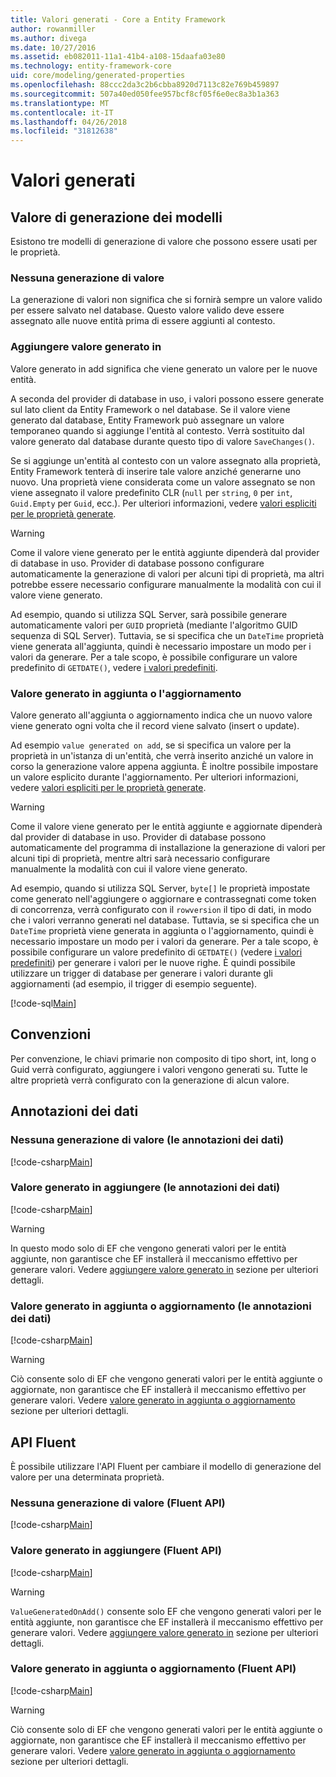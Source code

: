 ```yaml
---
title: Valori generati - Core a Entity Framework
author: rowanmiller
ms.author: divega
ms.date: 10/27/2016
ms.assetid: eb082011-11a1-41b4-a108-15daafa03e80
ms.technology: entity-framework-core
uid: core/modeling/generated-properties
ms.openlocfilehash: 88ccc2da3c2b6cbba8920d7113c82e769b459897
ms.sourcegitcommit: 507a40ed050fee957bcf8cf05f6e0ec8a3b1a363
ms.translationtype: MT
ms.contentlocale: it-IT
ms.lasthandoff: 04/26/2018
ms.locfileid: "31812638"
---
```

# <a name="generated-values"></a>Valori generati

## <a name="value-generation-patterns"></a>Valore di generazione dei modelli

Esistono tre modelli di generazione di valore che possono essere usati per le proprietà.

### <a name="no-value-generation"></a>Nessuna generazione di valore

La generazione di valori non significa che si fornirà sempre un valore valido per essere salvato nel database. Questo valore valido deve essere assegnato alle nuove entità prima di essere aggiunti al contesto.

### <a name="value-generated-on-add"></a>Aggiungere valore generato in

Valore generato in add significa che viene generato un valore per le nuove entità.

A seconda del provider di database in uso, i valori possono essere generate sul lato client da Entity Framework o nel database. Se il valore viene generato dal database, Entity Framework può assegnare un valore temporaneo quando si aggiunge l'entità al contesto. Verrà sostituito dal valore generato dal database durante questo tipo di valore `SaveChanges()`.

Se si aggiunge un'entità al contesto con un valore assegnato alla proprietà, Entity Framework tenterà di inserire tale valore anziché generarne uno nuovo. Una proprietà viene considerata come un valore assegnato se non viene assegnato il valore predefinito CLR (`null` per `string`, `0` per `int`, `Guid.Empty` per `Guid`, ecc.). Per ulteriori informazioni, vedere [valori espliciti per le proprietà generate](../saving/explicit-values-generated-properties.md).

> [!WARNING]  
> Come il valore viene generato per le entità aggiunte dipenderà dal provider di database in uso. Provider di database possono configurare automaticamente la generazione di valori per alcuni tipi di proprietà, ma altri potrebbe essere necessario configurare manualmente la modalità con cui il valore viene generato.
>
> Ad esempio, quando si utilizza SQL Server, sarà possibile generare automaticamente valori per `GUID` proprietà (mediante l'algoritmo GUID sequenza di SQL Server). Tuttavia, se si specifica che un `DateTime` proprietà viene generata all'aggiunta, quindi è necessario impostare un modo per i valori da generare. Per a tale scopo, è possibile configurare un valore predefinito di `GETDATE()`, vedere [i valori predefiniti](relational/default-values.md).

### <a name="value-generated-on-add-or-update"></a>Valore generato in aggiunta o l'aggiornamento

Valore generato all'aggiunta o aggiornamento indica che un nuovo valore viene generato ogni volta che il record viene salvato (insert o update).

Ad esempio `value generated on add`, se si specifica un valore per la proprietà in un'istanza di un'entità, che verrà inserito anziché un valore in corso la generazione valore appena aggiunta. È inoltre possibile impostare un valore esplicito durante l'aggiornamento. Per ulteriori informazioni, vedere [valori espliciti per le proprietà generate](../saving/explicit-values-generated-properties.md).

> [!WARNING]
> Come il valore viene generato per le entità aggiunte e aggiornate dipenderà dal provider di database in uso. Provider di database possono automaticamente del programma di installazione la generazione di valori per alcuni tipi di proprietà, mentre altri sarà necessario configurare manualmente la modalità con cui il valore viene generato.
> 
> Ad esempio, quando si utilizza SQL Server, `byte[]` le proprietà impostate come generato nell'aggiungere o aggiornare e contrassegnati come token di concorrenza, verrà configurato con il `rowversion` il tipo di dati, in modo che i valori verranno generati nel database. Tuttavia, se si specifica che un `DateTime` proprietà viene generata in aggiunta o l'aggiornamento, quindi è necessario impostare un modo per i valori da generare. Per a tale scopo, è possibile configurare un valore predefinito di `GETDATE()` (vedere [i valori predefiniti](relational/default-values.md)) per generare i valori per le nuove righe. È quindi possibile utilizzare un trigger di database per generare i valori durante gli aggiornamenti (ad esempio, il trigger di esempio seguente).
> 
> [!code-sql[Main](../../../samples/core/Modeling/FluentAPI/Samples/ValueGeneratedOnAddOrUpdate.sql)]

## <a name="conventions"></a>Convenzioni

Per convenzione, le chiavi primarie non composito di tipo short, int, long o Guid verrà configurato, aggiungere i valori vengono generati su. Tutte le altre proprietà verrà configurato con la generazione di alcun valore.

## <a name="data-annotations"></a>Annotazioni dei dati

### <a name="no-value-generation-data-annotations"></a>Nessuna generazione di valore (le annotazioni dei dati)

[!code-csharp[Main](../../../samples/core/Modeling/DataAnnotations/Samples/ValueGeneratedNever.cs#Sample)]

### <a name="value-generated-on-add-data-annotations"></a>Valore generato in aggiungere (le annotazioni dei dati)

[!code-csharp[Main](../../../samples/core/Modeling/DataAnnotations/Samples/ValueGeneratedOnAdd.cs#Sample)]

> [!WARNING]  
> In questo modo solo di EF che vengono generati valori per le entità aggiunte, non garantisce che EF installerà il meccanismo effettivo per generare valori. Vedere [aggiungere valore generato in](#value-generated-on-add) sezione per ulteriori dettagli.

### <a name="value-generated-on-add-or-update-data-annotations"></a>Valore generato in aggiunta o aggiornamento (le annotazioni dei dati)

[!code-csharp[Main](../../../samples/core/Modeling/DataAnnotations/Samples/ValueGeneratedOnAddOrUpdate.cs#Sample)]

> [!WARNING]  
> Ciò consente solo di EF che vengono generati valori per le entità aggiunte o aggiornate, non garantisce che EF installerà il meccanismo effettivo per generare valori. Vedere [valore generato in aggiunta o aggiornamento](#value-generated-on-add-or-update) sezione per ulteriori dettagli.

## <a name="fluent-api"></a>API Fluent

È possibile utilizzare l'API Fluent per cambiare il modello di generazione del valore per una determinata proprietà.

### <a name="no-value-generation-fluent-api"></a>Nessuna generazione di valore (Fluent API)

[!code-csharp[Main](../../../samples/core/Modeling/FluentAPI/Samples/ValueGeneratedNever.cs#Sample)]

### <a name="value-generated-on-add-fluent-api"></a>Valore generato in aggiungere (Fluent API)

[!code-csharp[Main](../../../samples/core/Modeling/FluentAPI/Samples/ValueGeneratedOnAdd.cs#Sample)]

> [!WARNING]  
> `ValueGeneratedOnAdd()` consente solo EF che vengono generati valori per le entità aggiunte, non garantisce che EF installerà il meccanismo effettivo per generare valori.  Vedere [aggiungere valore generato in](#value-generated-on-add) sezione per ulteriori dettagli.

### <a name="value-generated-on-add-or-update-fluent-api"></a>Valore generato in aggiunta o aggiornamento (Fluent API)

[!code-csharp[Main](../../../samples/core/Modeling/FluentAPI/Samples/ValueGeneratedOnAddOrUpdate.cs#Sample)]

> [!WARNING]  
> Ciò consente solo di EF che vengono generati valori per le entità aggiunte o aggiornate, non garantisce che EF installerà il meccanismo effettivo per generare valori. Vedere [valore generato in aggiunta o aggiornamento](#value-generated-on-add-or-update) sezione per ulteriori dettagli.
